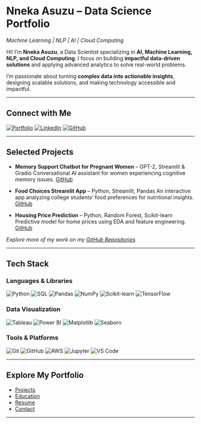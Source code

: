 # Nneka Asuzu – Data Science Portfolio
_Machine Learning | NLP | AI | Cloud Computing_

Hi! I’m **Nneka Asuzu**, a Data Scientist specializing in **AI, Machine Learning, NLP, and Cloud Computing**. 
I focus on building **impactful data-driven solutions** and applying advanced analytics to solve real-world problems. 

I’m passionate about turning **complex data into actionable insights**, designing scalable solutions, and making technology accessible and impactful. 

---

## Connect with Me

[![Portfolio](https://img.shields.io/badge/Portfolio-nnekaasuzu.github.io-blue?style=for-the-badge)](https://nnekaasuzu.github.io) 
[![LinkedIn](https://img.shields.io/badge/LinkedIn-Profile-informational?style=for-the-badge&logo=linkedin)](https://www.linkedin.com/in/nneka-asuzu/) 
[![GitHub](https://img.shields.io/badge/GitHub-NnekaAsuzu-black?style=for-the-badge&logo=github)](https://github.com/NnekaAsuzu) 

---

## Selected Projects

- **Memory Support Chatbot for Pregnant Women** – GPT-2, Streamlit & Gradio 
 Conversational AI assistant for women experiencing cognitive memory issues. 
 [GitHub](https://github.com/NnekaAsuzu/Memory-Support-Chatbot-for-Pregnant-Women)

- **Food Choices Streamlit App** – Python, Streamlit, Pandas 
 An interactive app analyzing college students’ food preferences for nutritional insights. 
 [GitHub](https://github.com/NnekaAsuzu/analyzedataset.github.io)

- **Housing Price Prediction** – Python, Random Forest, Scikit-learn 
 Predictive model for home prices using EDA and feature engineering. 
 [GitHub](https://github.com/NnekaAsuzu/housepriceprediction)

 *Explore more of my work on my [GitHub Repositories](https://github.com/NnekaAsuzu?tab=repositories)*  

---

## Tech Stack

### Languages & Libraries
![Python](https://img.shields.io/badge/Python-3776AB?style=for-the-badge&logo=python&logoColor=white)
![SQL](https://img.shields.io/badge/SQL-4479A1?style=for-the-badge&logo=postgresql&logoColor=white)
![Pandas](https://img.shields.io/badge/Pandas-150458?style=for-the-badge&logo=pandas&logoColor=white)
![NumPy](https://img.shields.io/badge/NumPy-013243?style=for-the-badge&logo=numpy&logoColor=white)
![Scikit-learn](https://img.shields.io/badge/Scikit--learn-F7931E?style=for-the-badge&logo=scikitlearn&logoColor=white)
![TensorFlow](https://img.shields.io/badge/TensorFlow-FF6F00?style=for-the-badge&logo=tensorflow&logoColor=white)

### Data Visualization
![Tableau](https://img.shields.io/badge/Tableau-E97627?style=for-the-badge&logo=tableau&logoColor=white)
![Power BI](https://img.shields.io/badge/Power%20BI-F2C80F?style=for-the-badge&logo=power-bi&logoColor=black)
![Matplotlib](https://img.shields.io/badge/Matplotlib-11557C?style=for-the-badge&logo=matplotlib&logoColor=white)
![Seaborn](https://img.shields.io/badge/Seaborn-4C72B0?style=for-the-badge&logo=python&logoColor=white)

### Tools & Platforms
![Git](https://img.shields.io/badge/Git-F05032?style=for-the-badge&logo=git&logoColor=white)
![GitHub](https://img.shields.io/badge/GitHub-181717?style=for-the-badge&logo=github&logoColor=white)
![AWS](https://img.shields.io/badge/AWS-232F3E?style=for-the-badge&logo=amazon-aws&logoColor=white)
![Jupyter](https://img.shields.io/badge/Jupyter-F37626?style=for-the-badge&logo=jupyter&logoColor=white)
![VS Code](https://img.shields.io/badge/VS%20Code-007ACC?style=for-the-badge&logo=visual-studio-code&logoColor=white)

---

## Explore My Portfolio

- [Projects](https://nnekaasuzu.github.io/projects/) 
- [Education](https://nnekaasuzu.github.io/education/) 
- [Resume](https://nnekaasuzu.github.io/resume/) 
- [Contact](https://nnekaasuzu.github.io/contact/) 

---